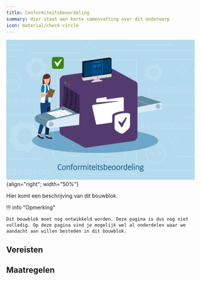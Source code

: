 ```yaml
---
title: Conformiteitsbeoordeling
summary: Hier staat een korte samenvatting over dit onderwerp
icon: material/check-circle
---
```


![conformiteitsbeoordeling](../../afbeeldingen/bouwblokken/conformiteitsbeoordeling.jpg "visuele weergave conformiteitsbeoordeling"){align="right"; width="50%"}

Hier komt een beschrijving van dit bouwblok.

!!! info "Opmerking"

    Dit bouwblok moet nog ontwikkeld worden. Deze pagina is dus nog niet volledig. Op deze pagina vind je mogelijk wel al onderdelen waar we aandacht aan willen besteden in dit bouwblok. 


## Vereisten

<!-- list_vereisten bouwblok/conformiteitsbeoordeling -->


## Maatregelen

<!-- list_maatregelen bouwblok/conformiteitsbeoordeling -->